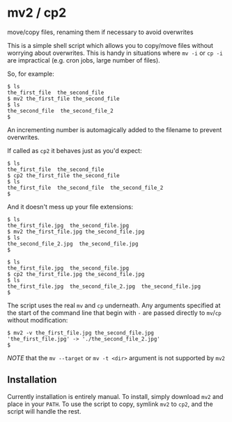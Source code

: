 # mv2 / cp2
move/copy files, renaming them if necessary to avoid overwrites

This is a simple shell script which allows you to copy/move files without worrying about overwrites. This is handy in situations where `mv -i` or `cp -i` are impractical (e.g. cron jobs, large number of files).

So, for example:

	$ ls
	the_first_file  the_second_file
	$ mv2 the_first_file the_second_file
	$ ls
	the_second_file  the_second_file_2
	$

An incrementing number is automagically added to the filename to prevent overwrites.

If called as `cp2` it behaves just as you'd expect:

	$ ls
	the_first_file  the_second_file
	$ cp2 the_first_file the_second_file
	$ ls
	the_first_file  the_second_file  the_second_file_2
	$

And it doesn't mess up your file extensions:

	$ ls
	the_first_file.jpg  the_second_file.jpg
	$ mv2 the_first_file.jpg the_second_file.jpg 
	$ ls
	the_second_file_2.jpg  the_second_file.jpg
	$

	$ ls
	the_first_file.jpg  the_second_file.jpg
	$ cp2 the_first_file.jpg the_second_file.jpg 
	$ ls
	the_first_file.jpg  the_second_file_2.jpg  the_second_file.jpg
	$ 

The script uses the real `mv` and `cp` underneath. Any arguments specified at the start of the command line that begin with `-` are passed directly to `mv`/`cp` without modification:

	$ mv2 -v the_first_file.jpg the_second_file.jpg 
	'the_first_file.jpg' -> './the_second_file_2.jpg'
	$ 

*NOTE* that the `mv --target` or `mv -t <dir>` argument is not supported by `mv2`

## Installation

Currently installation is entirely manual. To install, simply download `mv2` and place in your `PATH`. To use the script to copy, symlink `mv2` to `cp2`, and the script will handle the rest.
